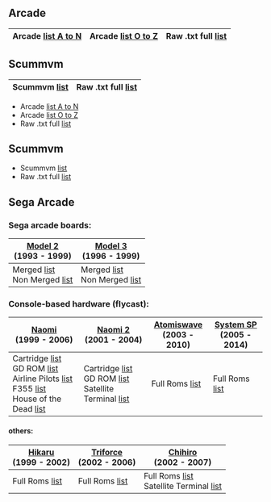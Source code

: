 ## Arcade 

| Arcade [list A to N](https://github.com/matakko/rom-name/blob/main/systems/arcade-a-to-n.md) | Arcade [list O to Z](https://github.com/matakko/rom-name/blob/main/systems/arcade-o-to-z.md) | Raw .txt full [list](https://github.com/matakko/rom-name/blob/main/txt/arcade-name.txt) |
| -- | -- | -- | 

## Scummvm
| Scummvm  [list](https://github.com/matakko/rom-name/blob/main/systems/scummvm.md) | Raw .txt full [list](https://github.com/matakko/rom-name/blob/main/txt/scummvm-name.txt) | 
| -- | -- |  

- Arcade [list A to N](https://github.com/matakko/rom-name/blob/main/systems/arcade-a-to-n.md)
- Arcade [list O to Z](https://github.com/matakko/rom-name/blob/main/systems/arcade-o-to-z.md)
- Raw .txt full [list](https://github.com/matakko/rom-name/blob/main/txt/arcade-name.txt)


## Scummvm

- Scummvm  [list](https://github.com/matakko/rom-name/blob/main/systems/scummvm.md)
- Raw .txt full [list](https://github.com/matakko/rom-name/blob/main/txt/scummvm-name.txt)


## Sega Arcade 
### Sega arcade boards:
  
| [Model 2](https://github.com/matakko/rom-name/blob/main/systems/model2.md) <br /> (1993 - 1999)    | [Model 3](https://github.com/matakko/rom-name/blob/main/systems/model3.md) <br /> (1996 - 1999)    |
| -------------------------------------------------------------------------------------------------- | -------------------------------------------------------------------------------------------------- | 
| Merged [list](https://github.com/matakko/rom-name/blob/main/systems/model2.md#merged-list) <br /> Non Merged [list](https://github.com/matakko/rom-name/blob/main/systems/model2.md#non-merged-list) | Merged [list](https://github.com/matakko/rom-name/blob/main/systems/model3.md#merged-list) <br />Non Merged [list](https://github.com/matakko/rom-name/blob/main/systems/model3.md#non-merged-list) |
### Console-based hardware (flycast):

|  [Naomi](https://github.com/matakko/rom-name/blob/main/systems/naomi.md) <br /> (1999 - 2006)    |  [Naomi 2](https://github.com/matakko/rom-name/blob/main/systems/naomi2.md) <br /> (2001 - 2004)    |  [Atomiswave](https://github.com/matakko/rom-name/blob/main/systems/atomiswave.md) <br /> (2003 - 2010)    | [System SP](https://github.com/matakko/rom-name/blob/main/systems/systemsp.md) <br /> (2005 - 2014)    | 
| ------------------------ | ------------------------ | ------------------------ | ------------------------ | 
| Cartridge [list](https://github.com/matakko/rom-name/blob/main/systems/naomi.md#roms-list) <br /> GD ROM [list](https://github.com/matakko/rom-name/blob/main/systems/naomi.md#roms-list-1) <br /> Airline Pilots [list](https://github.com/matakko/rom-name/blob/main/systems/naomi.md#airline-pilots) <br /> F355 [list](https://github.com/matakko/rom-name/blob/main/systems/naomi.md#f355) <br /> House of the Dead [list](https://github.com/matakko/rom-name/blob/main/systems/naomi.md#house-of-the-dead)     | Cartridge [list](https://github.com/matakko/rom-name/blob/main/systems/naomi2.md#naomi-2-cartridge)<br /> GD ROM [list](https://github.com/matakko/rom-name/blob/main/systems/naomi2.md#naomi-2-gd-rom)  <br />Satellite Terminal [list](https://github.com/matakko/rom-name/blob/main/systems/naomi2.md#naomi-2-satellite-terminal)  | Full Roms [list](https://github.com/matakko/rom-name/blob/main/systems/atomiswave.md#roms-list) | Full Roms [list](https://github.com/matakko/rom-name/blob/main/systems/systemsp.md#roms-list)  |

#### others:

| [Hikaru](https://github.com/matakko/rom-name/blob/main/systems/hikaru.md)<br />(1999 - 2002) | [Triforce](https://github.com/matakko/rom-name/blob/main/systems/triforce.md)<br />(2002 - 2006)  | [Chihiro](https://github.com/matakko/rom-name/blob/main/systems/chihiro.md)<br />(2002 - 2007) |  
| ------------------------ | ------------------------------- | ------------------------ | 
| Full Roms [list](https://github.com/matakko/rom-name/blob/main/systems/hikaru.md#roms-list) | Full Roms [list](https://github.com/matakko/rom-name/blob/main/systems/triforce.md#triforce) | Full Roms [list](https://github.com/matakko/rom-name/blob/main/systems/chihiro.md#chihiro) <br /> Satellite Terminal [list](https://github.com/matakko/rom-name/blob/main/systems/chihiro.md#chihiro-satellite-terminal) |

